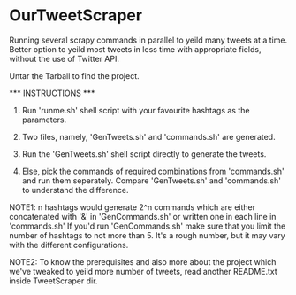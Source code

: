 # OurTweetScraper
Running several scrapy commands in parallel to yeild many tweets at a time. Better option to yeild most tweets in less time with appropriate fields, without the use of Twitter API.

Untar the Tarball to find the project.

*** INSTRUCTIONS ***

1. Run 'runme.sh' shell script with your favourite hashtags as the parameters.

2. Two files, namely, 'GenTweets.sh' and 'commands.sh' are generated.

3. Run the 'GenTweets.sh' shell script directly to generate the tweets.

4. Else, pick the commands of required combinations from 'commands.sh' and run them seperately. Compare 'GenTweets.sh' and 'commands.sh' to understand the difference.

NOTE1: n hashtags would generate 2^n commands which are either concatenated with '&' in 'GenCommands.sh' or written one in each line in 'commands.sh'
If you'd run 'GenCommands.sh' make sure that you limit the number of hashtags to not more than 5. It's a rough number, but it may vary with the different configurations.

NOTE2: To know the prerequisites and also more about the project which we've tweaked to yeild more number of tweets, read another README.txt inside TweetScraper dir.

